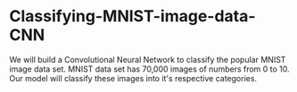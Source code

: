 # Classifying-MNIST-image-data-CNN
We will build a Convolutional Neural Network to classify the popular MNIST image data set. MNIST data set has 70,000 images of numbers from 0 to 10. Our model will classify these images into it's respective categories.
